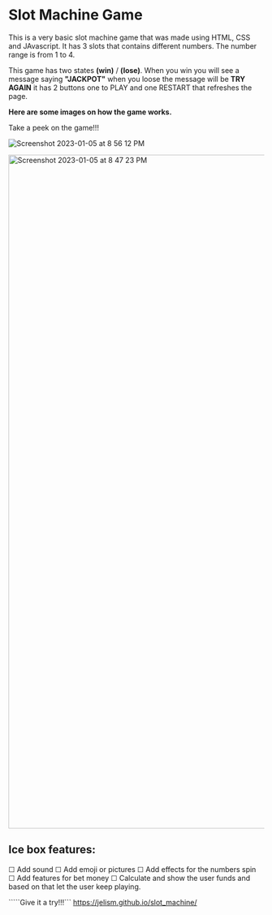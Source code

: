 
# Slot Machine Game

This is a very basic slot machine game that was made using HTML, CSS and JAvascript.
It has 3 slots that contains different numbers. The number range is from 1 to 4.

This game has two states **(win)** / **(lose)**. When you win you will see a message saying **"JACKPOT"**
 when you loose the message will be **TRY AGAIN**
it has 2 buttons one to PLAY and one RESTART that refreshes the page.



**Here are some images on how the game works.**

Take a peek on the game!!!

![Screenshot 2023-01-05 at 8 56 12 PM](https://user-images.githubusercontent.com/120356496/210916291-3a1914a6-b785-4155-bcdb-6449db09d355.png)




<img width="1329" alt="Screenshot 2023-01-05 at 8 47 23 PM" src="https://user-images.githubusercontent.com/120356496/210916415-f8d9256b-5ffd-4605-802f-5595a3a08244.png">

## Ice box features:

☐ Add sound
☐ Add emoji or pictures
☐ Add effects for the numbers spin
☐ Add features for bet money
☐ Calculate and show the user funds and based on that let the user keep  playing.

`````Give it a try!!!```
https://jelism.github.io/slot_machine/
